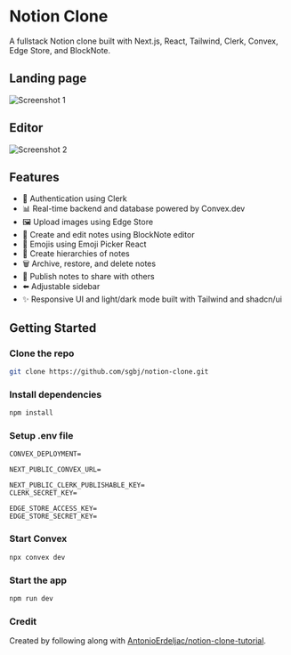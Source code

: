 # Notion Clone

A fullstack Notion clone built with Next.js, React, Tailwind, Clerk, Convex, Edge Store, and BlockNote.

## Landing page

![Screenshot 1](https://github.com/sgbj/notion-clone/assets/5178445/cc2bb741-4315-42f6-83f9-d1cfca072f0a)

## Editor

![Screenshot 2](https://github.com/sgbj/notion-clone/assets/5178445/592d8c74-6d3f-4dec-be20-dd5390fdf1be)

## Features

* 🔐 Authentication using Clerk
* 📊 Real-time backend and database powered by Convex.dev
* 🖼️ Upload images using Edge Store
* 📝 Create and edit notes using BlockNote editor
* 🙂 Emojis using Emoji Picker React
* 🌲 Create hierarchies of notes
* 🗑️ Archive, restore, and delete notes
* 📢 Publish notes to share with others
* ⬅️ Adjustable sidebar
* ✨ Responsive UI and light/dark mode built with Tailwind and shadcn/ui

## Getting Started

### Clone the repo

```bash
git clone https://github.com/sgbj/notion-clone.git
```

### Install dependencies

```bash
npm install
```

### Setup .env file

```env
CONVEX_DEPLOYMENT=

NEXT_PUBLIC_CONVEX_URL=

NEXT_PUBLIC_CLERK_PUBLISHABLE_KEY=
CLERK_SECRET_KEY=

EDGE_STORE_ACCESS_KEY=
EDGE_STORE_SECRET_KEY=
```

### Start Convex

```bash
npx convex dev
```

### Start the app

```bash
npm run dev
```

### Credit

Created by following along with [AntonioErdeljac/notion-clone-tutorial](https://github.com/AntonioErdeljac/notion-clone-tutorial).
